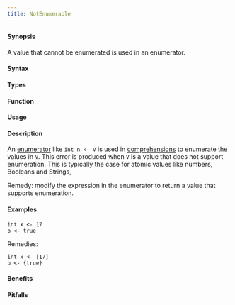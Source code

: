 ```yaml
---
title: NotEnumerable
---
```


#### Synopsis

A value that cannot be enumerated is used in an enumerator.

#### Syntax

#### Types

#### Function
       
#### Usage

#### Description

An [enumerator]((Rascal:Boolean-Enumerator)) like `int n <- V` is used in 
[comprehensions]((Rascal:Expressions-Comprehensions)) to enumerate the values in `V`.
This error is produced when `V` is a value that does not support enumeration.
This is typically the case for atomic values like numbers, Booleans and Strings,

Remedy: modify the expression in the enumerator to return a value that supports enumeration.

#### Examples

```rascal-shell,error
int x <- 17
b <- true
```

Remedies:
```rascal-shell
int x <- [17]
b <- {true}
```

#### Benefits

#### Pitfalls

